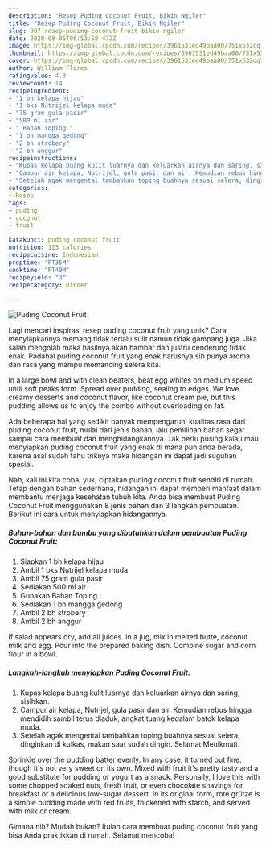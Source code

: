 ```yaml
---
description: "Resep Puding Coconut Fruit, Bikin Ngiler"
title: "Resep Puding Coconut Fruit, Bikin Ngiler"
slug: 907-resep-puding-coconut-fruit-bikin-ngiler
date: 2020-08-05T06:53:58.472Z
image: https://img-global.cpcdn.com/recipes/3961531ed49baa00/751x532cq70/puding-coconut-fruit-foto-resep-utama.jpg
thumbnail: https://img-global.cpcdn.com/recipes/3961531ed49baa00/751x532cq70/puding-coconut-fruit-foto-resep-utama.jpg
cover: https://img-global.cpcdn.com/recipes/3961531ed49baa00/751x532cq70/puding-coconut-fruit-foto-resep-utama.jpg
author: William Flores
ratingvalue: 4.3
reviewcount: 14
recipeingredient:
- "1 bh kelapa hijau"
- "1 bks Nutrijel kelapa muda"
- "75 gram gula pasir"
- "500 ml air"
- " Bahan Toping "
- "1 bh mangga gedong"
- "2 bh strobery"
- "2 bh anggur"
recipeinstructions:
- "Kupas kelapa buang kulit luarnya dan keluarkan airnya dan saring, sisihkan."
- "Campur air kelapa, Nutrijel, gula pasir dan air. Kemudian rebus hingga mendidih sambil terus diaduk, angkat tuang kedalam batok kelapa muda."
- "Setelah agak mengental tambahkan toping buahnya sesuai selera, dinginkan di kulkas, makan saat sudah dingin. Selamat Menikmati."
categories:
- Resep
tags:
- puding
- coconut
- fruit

katakunci: puding coconut fruit 
nutrition: 123 calories
recipecuisine: Indonesian
preptime: "PT35M"
cooktime: "PT49M"
recipeyield: "3"
recipecategory: Dinner

---
```



![Puding Coconut Fruit](https://img-global.cpcdn.com/recipes/3961531ed49baa00/751x532cq70/puding-coconut-fruit-foto-resep-utama.jpg)

Lagi mencari inspirasi resep puding coconut fruit yang unik? Cara menyiapkannya memang tidak terlalu sulit namun tidak gampang juga. Jika salah mengolah maka hasilnya akan hambar dan justru cenderung tidak enak. Padahal puding coconut fruit yang enak harusnya sih punya aroma dan rasa yang mampu memancing selera kita.

In a large bowl and with clean beaters, beat egg whites on medium speed until soft peaks form. Spread over pudding, sealing to edges. We love creamy desserts and coconut flavor, like coconut cream pie, but this pudding allows us to enjoy the combo without overloading on fat.

Ada beberapa hal yang sedikit banyak mempengaruhi kualitas rasa dari puding coconut fruit, mulai dari jenis bahan, lalu pemilihan bahan segar sampai cara membuat dan menghidangkannya. Tak perlu pusing kalau mau menyiapkan puding coconut fruit yang enak di mana pun anda berada, karena asal sudah tahu triknya maka hidangan ini dapat jadi suguhan spesial.


Nah, kali ini kita coba, yuk, ciptakan puding coconut fruit sendiri di rumah. Tetap dengan bahan sederhana, hidangan ini dapat memberi manfaat dalam membantu menjaga kesehatan tubuh kita. Anda bisa membuat Puding Coconut Fruit menggunakan 8 jenis bahan dan 3 langkah pembuatan. Berikut ini cara untuk menyiapkan hidangannya.

<!--inarticleads1-->

##### Bahan-bahan dan bumbu yang dibutuhkan dalam pembuatan Puding Coconut Fruit:

1. Siapkan 1 bh kelapa hijau
1. Ambil 1 bks Nutrijel kelapa muda
1. Ambil 75 gram gula pasir
1. Sediakan 500 ml air
1. Gunakan  Bahan Toping :
1. Sediakan 1 bh mangga gedong
1. Ambil 2 bh strobery
1. Ambil 2 bh anggur


If salad appears dry, add all juices. In a jug, mix in melted butte, coconut milk and egg. Pour into the prepared baking dish. Combine sugar and corn flour in a bowl. 

<!--inarticleads2-->

##### Langkah-langkah menyiapkan Puding Coconut Fruit:

1. Kupas kelapa buang kulit luarnya dan keluarkan airnya dan saring, sisihkan.
1. Campur air kelapa, Nutrijel, gula pasir dan air. Kemudian rebus hingga mendidih sambil terus diaduk, angkat tuang kedalam batok kelapa muda.
1. Setelah agak mengental tambahkan toping buahnya sesuai selera, dinginkan di kulkas, makan saat sudah dingin. Selamat Menikmati.


Sprinkle over the pudding batter evenly. In any case, it turned out fine, though it&#39;s not very sweet on its own. Mixed with fruit it&#39;s pretty tasty and a good substitute for pudding or yogurt as a snack. Personally, I love this with some chopped soaked nuts, fresh fruit, or even chocolate shavings for breakfast or a delicious low-sugar dessert. In its original form, rote grütze is a simple pudding made with red fruits, thickened with starch, and served with milk or cream. 

Gimana nih? Mudah bukan? Itulah cara membuat puding coconut fruit yang bisa Anda praktikkan di rumah. Selamat mencoba!
